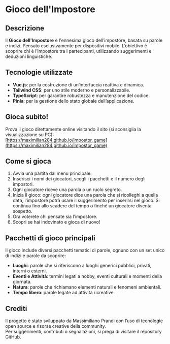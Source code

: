 # Gioco dell'Impostore

## Descrizione
Il **Gioco dell'Impostore** è l'ennesima gioco dell’impostore, basata su parole e indizi. Pensato esclusivamente per dispositivi mobile. L’obiettivo è scoprire chi è l’impostore tra i partecipanti, utilizzando suggerimenti e deduzioni linguistiche.

## Tecnologie utilizzate
- **Vue.js**: per la costruzione di un’interfaccia reattiva e dinamica.
- **Tailwind CSS**: per uno stile moderno e personalizzabile.
- **TypeScript**: per garantire robustezza e manutenzione del codice.
- **Pinia**: per la gestione dello stato globale dell’applicazione.

## Gioca subito!
Prova il gioco direttamente online visitando il sito (si sconsiglia la visualizzazione su PC):  
[https://maximilian284.github.io/impostor_game](https://maximilian284.github.io/impostor_game)

## Come si gioca
1. Avvia una partita dal menu principale.
2. Inserisci i nomi dei giocatori, scegli i pacchetti e il numero degli impostori.
3. Ogni giocatore riceve una parola o un ruolo segreto.
4. Inizia il gioco: ogni giocatore dice una parola che si ricolleghi a quella data, l'impostore potrà usare il suggerimento per inserirsi nel gioco. Si continua fino allo scadere del tempo o finché un giocatore diventa sospetto.
5. Ora voterete chi pensate sia l’impostore.
6. Scopri se hai indovinato e gioca di nuovo!

## Pacchetti di gioco principali
Il gioco include diversi pacchetti tematici di parole, ognuno con un set unico di indizi e parole da scoprire:

- **Luoghi**: parole che si riferiscono a luoghi generici pubblici, privati, interni o esterni.
- **Eventi e Attività**: termini legati a hobby, eventi culturali e momenti della giornata.
- **Natura**: parole che richiamano elementi naturali e fenomeni ambientali.
- **Tempo libero**: parole legate ad attività ricreative.

## Crediti
Il progetto è stato sviluppato da Massimiliano Prandi con l’uso di tecnologie open source e risorse creative della community.  
Per suggerimenti, contributi o segnalazioni, si prega di visitare il repository GitHub.